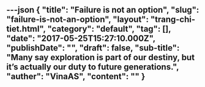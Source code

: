 ---json
{
    "title": "Failure is not an option",
    "slug": "failure-is-not-an-option",
    "layout": "trang-chi-tiet.html",
    "category": "default",
    "tag": [],
    "date": "2017-05-25T15:27:10.000Z",
    "publishDate": "",
    "draft": false,
    "sub-title": "Many say exploration is part of our destiny, but it’s actually our duty to future generations.",
    "auther": "VinaAS",
    "__content__": ""
}
---
